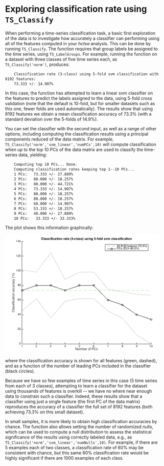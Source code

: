 # Exploring classification rate using `TS_Classify`

When performing a time-series classification task, a basic first exploration of the data is to investigate how accurately a classifier can performing using all of the features computed in your *hctsa* analysis.
This can be done by running `TS_Classify`.
The function requires that group labels be assigned to the time series, using `TS_LabelGroups`.
For example, running the function on a dataset with three classes of five time series each, as `TS_Classify('norm')`, produces:
```
    Classification rate (3-class) using 5-fold svm classification with 8192 features:
    73.333 +/- 14.907%
```
In this case, the function has attempted to learn a linear svm classifier on the features to predict the labels assigned to the data, using 5-fold cross validation (note that the default is 10-fold, but for smaller datasets such as this one, fewer folds are used automatically).
The results show that using 8192 features we obtain a mean classification accuracy of 73.3% (with a standard deviation over the 5-folds of 14.9%).

You can set the classifier with the second input, as well as a range of other options, including computing the classification results using a principal components reduced of the data matrix.
For example, `TS_Classify('norm','svm_linear','numPCs',10)` will compute classification when up to the top 10 PCs of the data matrix are used to classify the time-series data, yielding:

```
    Computing top 10 PCs... Done.
    Computing classification rates keeping top 1--10 PCs...
    1 PCs:   73.333 +/- 27.889%
    2 PCs:   80.000 +/- 18.257%
    3 PCs:   80.000 +/- 44.721%
    4 PCs:   73.333 +/- 14.907%
    5 PCs:   80.000 +/- 18.257%
    6 PCs:   80.000 +/- 18.257%
    7 PCs:   60.000 +/- 14.907%
    8 PCs:   53.333 +/- 18.257%
    9 PCs:   40.000 +/- 27.889%
    10 PCs:   33.333 +/- 33.333%
```
The plot shows this information graphically:

![](img/TS_Classify.png)

where the classification accuracy is shown for all features (green, dashed), and as a function of the number of leading PCs included in the classifier (black circles).

Because we have so few examples of time series in this case (5 time series from each of 3 classes), attempting to learn a classifier for the dataset using thousands of features is overkill -- we have no where near enough data to constrain such a classifier.
Indeed, these results show that a classifier using just a single feature (the first PC of the data matrix) reproduces the accuracy of a classifier the full set of 8192 features (both achieving 73.3% on this small dataset).

In small samples, it is more likely to obtain high classification accuracies by chance.
The function also allows setting the number of randomized nulls, which can be used to compute a null distribution to assess the statistical significance of the results using correctly labeled data, e.g., as `TS_Classify('norm','svm_linear','numNulls',10)`.
For example, if there are 5 examples each of two classes, a classification rate of 60% may be consistent with chance, but this same 60% classification rate would be highly significant if there are 1000 examples of each class.
